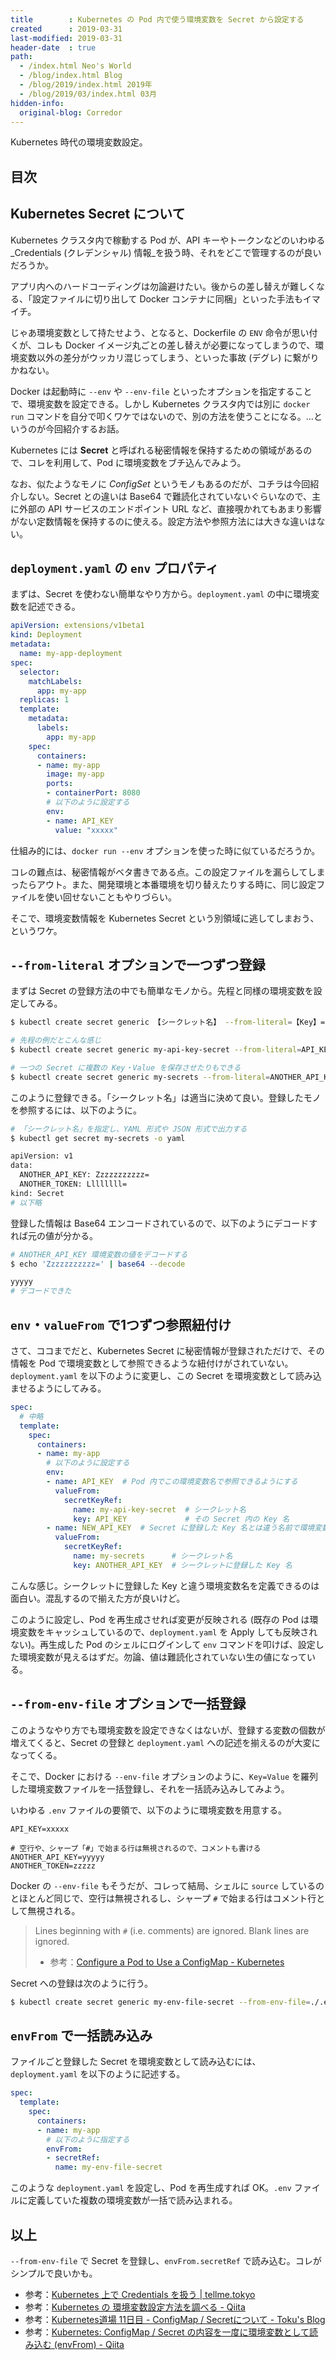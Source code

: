 ```yaml
---
title        : Kubernetes の Pod 内で使う環境変数を Secret から設定する
created      : 2019-03-31
last-modified: 2019-03-31
header-date  : true
path:
  - /index.html Neo's World
  - /blog/index.html Blog
  - /blog/2019/index.html 2019年
  - /blog/2019/03/index.html 03月
hidden-info:
  original-blog: Corredor
---
```


Kubernetes 時代の環境変数設定。

## 目次

## Kubernetes Secret について

Kubernetes クラスタ内で稼動する Pod が、API キーやトークンなどのいわゆる _Credentials (クレデンシャル) 情報_を扱う時、それをどこで管理するのが良いだろうか。

アプリ内へのハードコーディングは勿論避けたい。後からの差し替えが難しくなる、「設定ファイルに切り出して Docker コンテナに同梱」といった手法もイマイチ。

じゃあ環境変数として持たせよう、となると、Dockerfile の `ENV` 命令が思い付くが、コレも Docker イメージ丸ごとの差し替えが必要になってしまうので、環境変数以外の差分がウッカリ混じってしまう、といった事故 (デグレ) に繋がりかねない。

Docker は起動時に `--env` や `--env-file` といったオプションを指定することで、環境変数を設定できる。しかし Kubernetes クラスタ内では別に `docker run` コマンドを自分で叩くワケではないので、別の方法を使うことになる。…というのが今回紹介するお話。

Kubernetes には __Secret__ と呼ばれる秘密情報を保持するための領域があるので、コレを利用して、Pod に環境変数をブチ込んでみよう。

なお、似たようなモノに _ConfigSet_ というモノもあるのだが、コチラは今回紹介しない。Secret との違いは Base64 で難読化されていないぐらいなので、主に外部の API サービスのエンドポイント URL など、直接覗かれてもあまり影響がない定数情報を保持するのに使える。設定方法や参照方法には大きな違いはない。

## `deployment.yaml` の `env` プロパティ

まずは、Secret を使わない簡単なやり方から。`deployment.yaml` の中に環境変数を記述できる。

```yaml
apiVersion: extensions/v1beta1
kind: Deployment
metadata:
  name: my-app-deployment
spec:
  selector:
    matchLabels:
      app: my-app
  replicas: 1
  template:
    metadata:
      labels:
        app: my-app
    spec:
      containers:
      - name: my-app
        image: my-app
        ports:
        - containerPort: 8080
        # 以下のように設定する
        env:
        - name: API_KEY
          value: "xxxxx"
```

仕組み的には、`docker run --env` オプションを使った時に似ているだろうか。

コレの難点は、秘密情報がベタ書きである点。この設定ファイルを漏らしてしまったらアウト。また、開発環境と本番環境を切り替えたりする時に、同じ設定ファイルを使い回せないこともやりづらい。

そこで、環境変数情報を Kubernetes Secret という別領域に逃してしまおう、というワケ。

## `--from-literal` オプションで一つずつ登録

まずは Secret の登録方法の中でも簡単なモノから。先程と同様の環境変数を設定してみる。

```bash
$ kubectl create secret generic 【シークレット名】 --from-literal=【Key】=【Value】

# 先程の例だとこんな感じ
$ kubectl create secret generic my-api-key-secret --from-literal=API_KEY=xxxxx

# 一つの Secret に複数の Key・Value を保存させたりもできる
$ kubectl create secret generic my-secrets --from-literal=ANOTHER_API_KEY=yyyyy --from-literal=ANOTHER_TOKEN=zzzzz
```

このように登録できる。「シークレット名」は適当に決めて良い。登録したモノを参照するには、以下のように。

```bash
# 「シークレット名」を指定し、YAML 形式や JSON 形式で出力する
$ kubectl get secret my-secrets -o yaml

apiVersion: v1
data:
  ANOTHER_API_KEY: Zzzzzzzzzzz=
  ANOTHER_TOKEN: Llllllll=
kind: Secret
# 以下略
```

登録した情報は Base64 エンコードされているので、以下のようにデコードすれば元の値が分かる。

```bash
# ANOTHER_API_KEY 環境変数の値をデコードする
$ echo 'Zzzzzzzzzzz=' | base64 --decode

yyyyy
# デコードできた
```

## `env`・`valueFrom` で1つずつ参照紐付け

さて、ココまでだと、Kubernetes Secret に秘密情報が登録されただけで、その情報を Pod で環境変数として参照できるような紐付けがされていない。`deployment.yaml` を以下のように変更し、この Secret を環境変数として読み込ませるようにしてみる。

```yaml
spec:
  # 中略
  template:
    spec:
      containers:
      - name: my-app
        # 以下のように設定する
        env:
        - name: API_KEY  # Pod 内でこの環境変数名で参照できるようにする
          valueFrom:
            secretKeyRef:
              name: my-api-key-secret  # シークレット名
              key: API_KEY             # その Secret 内の Key 名
        - name: NEW_API_KEY  # Secret に登録した Key 名とは違う名前で環境変数を設定したりもできる
          valueFrom:
            secretKeyRef:
              name: my-secrets      # シークレット名
              key: ANOTHER_API_KEY  # シークレットに登録した Key 名
```

こんな感じ。シークレットに登録した Key と違う環境変数名を定義できるのは面白い。混乱するので揃えた方が良いけど。

このように設定し、Pod を再生成させれば変更が反映される (既存の Pod は環境変数をキャッシュしているので、`deployment.yaml` を Apply しても反映されない)。再生成した Pod のシェルにログインして `env` コマンドを叩けば、設定した環境変数が見えるはずだ。勿論、値は難読化されていない生の値になっている。

## `--from-env-file` オプションで一括登録

このようなやり方でも環境変数を設定できなくはないが、登録する変数の個数が増えてくると、Secret の登録と `deployment.yaml` への記述を揃えるのが大変になってくる。

そこで、Docker における `--env-file` オプションのように、`Key=Value` を羅列した環境変数ファイルを一括登録し、それを一括読み込みしてみよう。

いわゆる `.env` ファイルの要領で、以下のように環境変数を用意する。

```
API_KEY=xxxxx

# 空行や、シャープ「#」で始まる行は無視されるので、コメントも書ける
ANOTHER_API_KEY=yyyyy
ANOTHER_TOKEN=zzzzz
```

Docker の `--env-file` もそうだが、コレって結局、シェルに `source` しているのとほとんど同じで、空行は無視されるし、シャープ `#` で始まる行はコメント行として無視される。

> Lines beginning with `#` (i.e. comments) are ignored. Blank lines are ignored.
> 
> - 参考：[Configure a Pod to Use a ConfigMap - Kubernetes](https://kubernetes.io/docs/tasks/configure-pod-container/configure-pod-configmap/#create-configmaps-from-files)

Secret への登録は次のように行う。

```bash
$ kubectl create secret generic my-env-file-secret --from-env-file=./.env
```

## `envFrom` で一括読み込み

ファイルごと登録した Secret を環境変数として読み込むには、`deployment.yaml` を以下のように記述する。

```yaml
spec:
  template:
    spec:
      containers:
      - name: my-app
        # 以下のように指定する
        envFrom:
        - secretRef:
          name: my-env-file-secret
```

このような `deployment.yaml` を設定し、Pod を再生成すれば OK。`.env` ファイルに定義していた複数の環境変数が一括で読み込まれる。

## 以上

`--from-env-file` で Secret を登録し、`envFrom.secretRef` で読み込む。コレがシンプルで良いかも。

- 参考：[Kubernetes 上で Credentials を扱う | tellme.tokyo](https://tellme.tokyo/post/2018/08/07/kubernetes-configmaps-secrets/)
- 参考：[Kubernetes の 環境変数設定方法を調べる - Qiita](https://qiita.com/toshihirock/items/40b61c5632fa062f25af)
- 参考：[Kubernetes道場 11日目 - ConfigMap / Secretについて - Toku's Blog](https://cstoku.io/posts/2018/k8sdojo-11/)
- 参考：[Kubernetes: ConfigMap / Secret の内容を一度に環境変数として読み込む (envFrom) - Qiita](https://qiita.com/tkusumi/items/cf7b096972bfa2810800)
